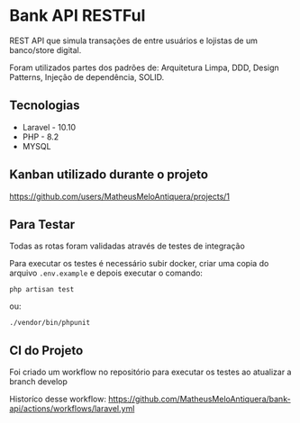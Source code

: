 # Bank API RESTFul

REST API que simula transações de entre usuários e lojistas de um banco/store digital.

Foram utilizados partes dos padrões de: Arquitetura Limpa, DDD, Design Patterns, Injeção de dependência, SOLID.

## Tecnologias
- Laravel - 10.10
- PHP - 8.2
- MYSQL

## Kanban utilizado durante o projeto
https://github.com/users/MatheusMeloAntiquera/projects/1

## Para Testar
Todas as rotas foram validadas através de testes de integração

Para executar os testes é necessário subir docker, criar uma copia do arquivo `.env.example` e depois executar o comando:
```
php artisan test
```
ou: 
```
./vendor/bin/phpunit
```
## CI do Projeto
Foi criado um workflow no repositório para executar os testes ao atualizar a branch develop

Historíco desse workflow: https://github.com/MatheusMeloAntiquera/bank-api/actions/workflows/laravel.yml


